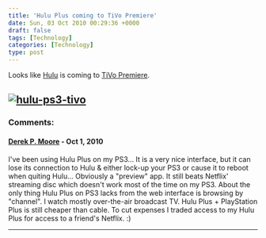 ```yaml
---
title: 'Hulu Plus coming to TiVo Premiere'
date: Sun, 03 Oct 2010 00:29:36 +0000
draft: false
tags: [Technology]
categories: [Technology]
type: post
---
```


Looks like [Hulu](http://www.hulu.com/plus#devices) is coming to [TiVo Premiere](https://www3.tivo.com/store/premiere.do).

[![](/img/2010/10/hulu-ps3-tivo.png "hulu-ps3-tivo")](/img/2010/10/hulu-ps3-tivo.png)
---
### Comments:
#### [Derek P. Moore]( "derek.p.moore@gmail.com") - <time datetime="2010-10-04 11:44:38">Oct 1, 2010</time>

I've been using Hulu Plus on my PS3... It is a very nice interface, but it can lose its connection to Hulu & either lock-up your PS3 or cause it to reboot when quiting Hulu... Obviously a "preview" app. It still beats Netflix' streaming disc which doesn't work most of the time on my PS3. About the only thing Hulu Plus on PS3 lacks from the web interface is browsing by "channel". I watch mostly over-the-air broadcast TV. Hulu Plus + PlayStation Plus is still cheaper than cable. To cut expenses I traded access to my Hulu Plus for access to a friend's Netflix. :)
<hr />

